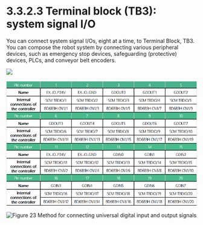 # 3.3.2.3 Terminal block (TB3): system signal I/O

You can connect system signal I/Os, eight at a time, to Terminal Block, TB3. You can compose the robot system by connecting various peripheral devices, such as emergency stop devices, safeguarding (protective) devices, PLCs, and conveyor belt encoders.

![](../../../.gitbook/assets/TB3\_1.png)

![](<../../../.gitbook/assets/image (41).png>)

![Figure 23 Method for connecting universal digital input and output signals  ](../../../.gitbook/assets/TB3\_2.png)
